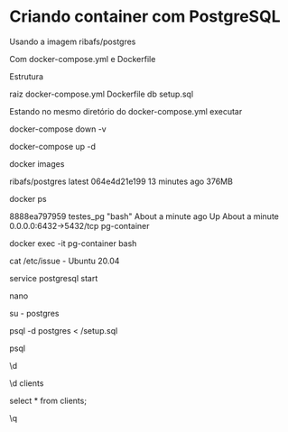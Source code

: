 # Criando container com PostgreSQL

Usando a imagem ribafs/postgres

Com docker-compose.yml e Dockerfile

Estrutura

raiz
    docker-compose.yml
    Dockerfile
    db
        setup.sql

Estando no mesmo diretório do docker-compose.yml executar

docker-compose down -v

docker-compose up -d

docker images

ribafs/postgres   latest    064e4d21e199   13 minutes ago   376MB

docker ps

8888ea797959   testes_pg   "bash"    About a minute ago   Up About a minute   0.0.0.0:6432->5432/tcp   pg-container

docker exec -it pg-container bash

cat /etc/issue - Ubuntu 20.04

service postgresql start

nano

su - postgres

psql -d postgres < /setup.sql

psql

\d

\d clients

select * from clients;

\q


